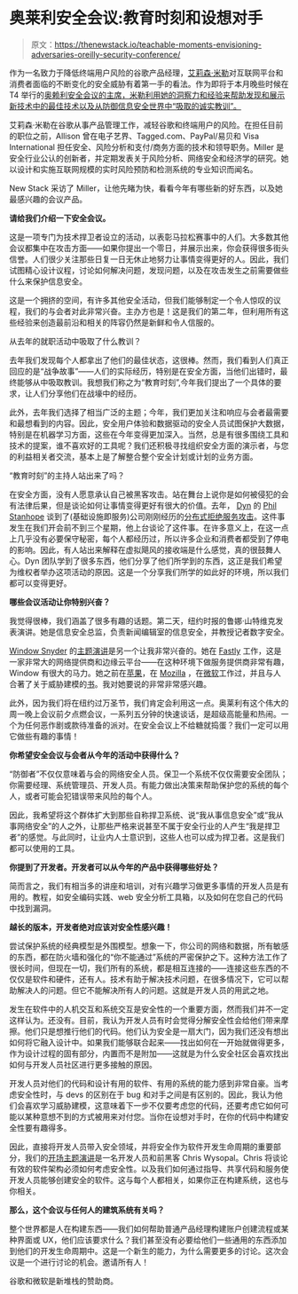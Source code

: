 # 奥莱利安全会议:教育时刻和设想对手

> 原文：<https://thenewstack.io/teachable-moments-envisioning-adversaries-oreilly-security-conference/>

作为一名致力于降低终端用户风险的谷歌产品经理，[艾莉森·米勒](https://www.linkedin.com/in/allisonmiller/)对互联网平台和消费者面临的不断变化的安全威胁有着第一手的看法。作为即将于本月晚些时候在 T4 举行的[奥赖利安全会议的主席，米勒利用她的洞察力和经验来帮助发现和展示新技术中的最佳技术以及从防御信息安全世界中“吸取的诚实教训”。](https://conferences.oreilly.com/security/sec-ny)

艾莉森·米勒在谷歌从事产品管理工作，减轻谷歌和终端用户的风险。在担任目前的职位之前，Allison 曾在电子艺界、Tagged.com、PayPal/易贝和 Visa International 担任安全、风险分析和支付/商务方面的技术和领导职务。Miller 是安全行业公认的创新者，并定期发表关于风险分析、网络安全和经济学的研究。她以设计和实施互联网规模的实时风险预防和检测系统的专业知识而闻名。

New Stack 采访了 Miller，让他先睹为快，看看今年有哪些新的好东西，以及她最感兴趣的会议产品。

**请给我们介绍一下安全会议。**

这是一项专门为技术捍卫者设立的活动，以表彰马拉松赛事中的人们。大多数其他会议都集中在攻击方面——如果你提出一个零日，并展示出来，你会获得很多街头信誉。人们很少关注那些日复一日无休止地努力让事情变得更好的人。因此，我们试图精心设计议程，讨论如何解决问题，发现问题，以及在攻击发生之前需要做些什么来保护信息安全。

这是一个拥挤的空间，有许多其他安全活动，但我们能够制定一个令人惊叹的议程，我们的与会者对此非常兴奋。主办方也是！这是我们的第二年，但利用所有这些经验来创造最前沿和相关的阵容仍然是新鲜和令人信服的。

从去年的就职活动中吸取了什么教训？

去年我们发现每个人都拿出了他们的最佳状态，这很棒。然而，我们看到人们真正回应的是“战争故事”——人们的实际经历，特别是在安全方面，当他们出错时，最终能够从中吸取教训。我想我们称之为“教育时刻”,今年我们提出了一个具体的要求，让人们分享他们在战壕中的经历。

此外，去年我们选择了相当广泛的主题；今年，我们更加关注和响应与会者最需要和最想看到的内容。因此，安全用户体验和数据驱动的安全人员试图保护大数据，特别是在机器学习方面，这些在今年变得更加深入。当然，总是有很多围绕工具和技术的提案，谁不喜欢好的工具呢？我们还积极寻找组织安全方面的演示者，与您的利益相关者交流，基本上是了解整合整个安全计划或计划的业务方面。

“教育时刻”的主持人站出来了吗？

在安全方面，没有人愿意承认自己被黑客攻击。站在舞台上说你是如何被侵犯的会有法律后果，但是谈论如何让事情变得更好有很大的价值。去年， [Dyn](https://dyn.com/) 的 [Phil Stanhope](https://www.linkedin.com/in/philstanhope/) 谈到了(基础设施即服务)公司刚刚经历的[分布式拒绝服务攻击](https://dyn.com/blog/dyn-analysis-summary-of-friday-october-21-attack/)。这件事发生在我们开会前不到三个星期，他上台谈论了这件事。在许多意义上，在这一点上几乎没有必要保守秘密，每个人都经历过，所以许多企业和消费者都受到了停电的影响。因此，有人站出来解释在虚拟飓风的接收端是什么感觉，真的很鼓舞人心。Dyn 团队学到了很多东西，他们分享了他们所学到的东西，这正是我们希望为维权者举办这项活动的原因。这是一个分享我们所学的如此好的环境，所以我们都可以变得更好。

**哪些会议活动让你特别兴奋？**

我觉得很棒，我们涵盖了很多有趣的话题。第二天，纽约时报的鲁娜·山特维克发表演讲。她是信息安全总监，负责新闻编辑室的信息安全，并教授记者数字安全。

[Window Snyder](https://www.linkedin.com/in/window) 的[主题演讲](https://conferences.oreilly.com/security/sec-ny/public/schedule/detail/63026)是另一个让我非常兴奋的。她在 [Fastly](https://www.fastly.com/) 工作，这是一家非常大的网络提供商和边缘云平台——在这种环境下做服务提供商非常有趣，Window 有很大的马力。她之前在[苹果](https://www.apple.com/)，在 [Mozilla](https://www.mozilla.org/en-US/) ，在[微软](https://www.microsoft.com/)工作过，并且与人合著了关于威胁建模的[书](https://books.google.com/books/about/Threat_Modeling.html?id=qWjoUuFSmf8C)。我对她要说的非常非常感兴趣。

此外，因为我们将在纽约过万圣节，我们肯定会利用这一点。奥莱利有这个伟大的周一晚上会议前夕点燃会议，一系列五分钟的快速谈话，是超级高能量和热闹。一个为任何恶作剧或款待准备的派对。在安全会议上不给糖就捣蛋？我们一定可以用它做些有趣的事情！

**你希望安全会议与会者从今年的活动中获得什么？**

“防御者”不仅仅意味着与会的网络安全人员。保卫一个系统不仅仅需要安全团队；你需要经理、系统管理员、开发人员。有能力做出决策来帮助保护您的系统的每个人，或者可能会犯错误带来风险的每个人。

因此，我希望将这个群体扩大到那些自称捍卫系统、说“我从事信息安全”或“我从事网络安全”的人之外，让那些严格来说甚至不属于安全行业的人产生“我是捍卫者”的感觉。与此同时，让业内人士意识到，这些人也可以成为捍卫者。这是我们都可以使用的工具。

**你提到了开发者。开发者可以从今年的产品中获得哪些好处？**

简而言之，我们有相当多的讲座和培训，对有兴趣学习做更多事情的开发人员是有用的。教程，如安全编码实践、web 安全分析工具箱，以及如何在您自己的代码中找到漏洞。

**越长的版本，开发者绝对应该对安全性感兴趣！**

尝试保护系统的经典模型是外围模型。想象一下，你公司的网络和数据，所有敏感的东西，都在防火墙和强化的“你不能通过”系统的严密保护之下。这种方法工作了很长时间，但现在一切，我们所有的系统，都是相互连接的——连接这些东西的不仅仅是软件和硬件，还有人。技术有助于解决技术问题，在很多情况下，它可以帮助解决人的问题。但它不能解决所有人的问题。这就是开发人员的用武之地。

发生在软件中的人机交互和系统交互是安全性的一个重要方面，然而我们并不一定这样认为。还没有。目前，我认为开发人员有时会觉得分解安全性会给他们带来摩擦。他们只是想推行他们的代码。他们认为安全是一扇大门，因为我们还没有想出如何将它融入设计中。如果我们能够联合起来——找出如何在一开始就做得更多，作为设计过程的固有部分，内置而不是附加——这就是为什么安全社区会喜欢找出如何与开发人员社区进行更多接触的原因。

开发人员对他们的代码和设计有用的软件、有用的系统的能力感到非常自豪。当考虑安全性时，与 devs 的区别在于 bug 和对手之间是有区别的。因此，我认为他们会喜欢学习威胁建模，这意味着下一步不仅要考虑您的代码，还要考虑它如何可能以某种意想不到的方式被用来对付您。当你在设想对手时，在你的代码中构建安全性要有趣得多。

因此，直接将开发人员带入安全领域，并将安全作为软件开发生命周期的重要部分，我们的[开场主题演讲](https://conferences.oreilly.com/security/sec-ny/public/schedule/detail/63484)是一名开发人员和前黑客 Chris Wysopal。Chris 将谈论有效的软件架构必须如何考虑安全性。以及我们如何通过指导、共享代码和服务使开发人员能够创建安全的软件。这与每个人都相关，如果你正在构建系统，这也与你相关。

**那么，这个会议与任何人的建筑系统有关吗？**

整个世界都是人在构建东西——我们如何帮助普通产品经理构建账户创建流程或某种界面或 UX，他们应该要求什么？我们甚至没有必要给他们一些通用的东西添加到他们的开发生命周期中。这是一个新生的能力，为什么需要更多的讨论。这次会议是一个进行讨论的机会。邀请所有人！

谷歌和微软是新堆栈的赞助商。

<svg xmlns:xlink="http://www.w3.org/1999/xlink" viewBox="0 0 68 31" version="1.1"><title>Group</title> <desc>Created with Sketch.</desc></svg>